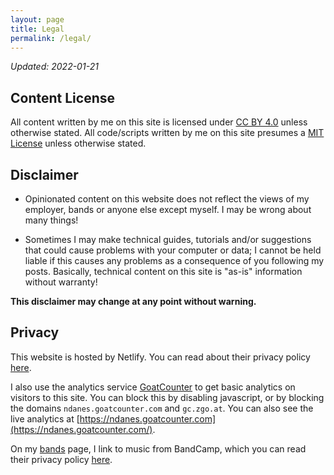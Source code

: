 ```yaml
---
layout: page
title: Legal
permalink: /legal/
---
```

*Updated: 2022-01-21*

## Content License

All content written by me on this site is licensed under [CC BY 4.0](https://creativecommons.org/licenses/by/4.0/?ref=chooser-v1) unless otherwise stated. All code/scripts written by me on this site presumes a [MIT License](https://opensource.org/licenses/MIT) unless otherwise stated.

## Disclaimer

* Opinionated content on this website does not reflect the views of my employer, bands or anyone else except myself. I may be wrong about many things! 

* Sometimes I may make technical guides, tutorials and/or suggestions that could cause problems with your computer or data; I cannot be held liable if this causes any problems as a consequence of you following my posts. Basically, technical content on this site is "as-is" information without warranty! 

**This disclaimer may change at any point without warning.** 

## Privacy

This website is hosted by Netlify. You can read about their privacy policy [here](https://www.netlify.com/privacy/).

I also use the analytics service [GoatCounter](https://www.goatcounter.com/help/gdpr) to get basic analytics on visitors to this site. You can block this by disabling javascript, or by blocking the domains `ndanes.goatcounter.com` and `gc.zgo.at`. You can also see the live analytics at [https://ndanes.goatcounter.com](https://ndanes.goatcounter.com/).  

On my [bands](/bands) page, I link to music from BandCamp, which you can read their privacy policy [here](https://bandcamp.com/privacy). 
